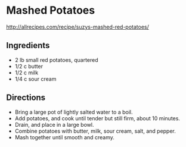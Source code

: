 # Mashed Potatoes

http://allrecipes.com/recipe/suzys-mashed-red-potatoes/

## Ingredients

- 2 lb small red potatoes, quartered
- 1/2 c butter
- 1/2 c milk
- 1/4 c sour cream

## Directions

- Bring a large pot of lightly salted water to a boil. 
- Add potatoes, and cook until tender but still firm, about 10 minutes. 
- Drain, and place in a large bowl.
- Combine potatoes with butter, milk, sour cream, salt, and pepper. 
- Mash together until smooth and creamy.
